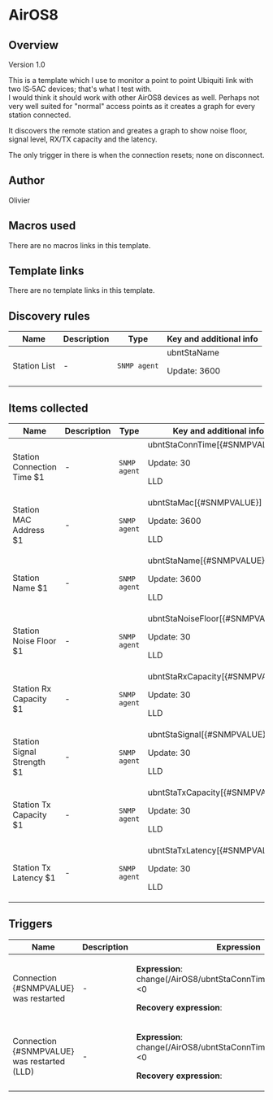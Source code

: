 # AirOS8

## Overview

Version 1.0


This is a template which I use to monitor a point to point Ubiquiti link with two IS‑5AC devices; that's what I test with.  
I would think it should work with other AirOS8 devices as well. Perhaps not very well suited for "normal" access points as it creates a graph for every station connected.


It discovers the remote station and greates a graph to show noise floor, signal level, RX/TX capacity and the latency.


The only trigger in there is when the connection resets; none on disconnect.



## Author

Olivier

## Macros used

There are no macros links in this template.

## Template links

There are no template links in this template.

## Discovery rules

|Name|Description|Type|Key and additional info|
|----|-----------|----|----|
|Station List|<p>-</p>|`SNMP agent`|ubntStaName<p>Update: 3600</p>|


## Items collected

|Name|Description|Type|Key and additional info|
|----|-----------|----|----|
|Station Connection Time $1|<p>-</p>|`SNMP agent`|ubntStaConnTime[{#SNMPVALUE}]<p>Update: 30</p><p>LLD</p>|
|Station MAC Address $1|<p>-</p>|`SNMP agent`|ubntStaMac[{#SNMPVALUE}]<p>Update: 3600</p><p>LLD</p>|
|Station Name $1|<p>-</p>|`SNMP agent`|ubntStaName[{#SNMPVALUE}]<p>Update: 3600</p><p>LLD</p>|
|Station Noise Floor $1|<p>-</p>|`SNMP agent`|ubntStaNoiseFloor[{#SNMPVALUE}]<p>Update: 30</p><p>LLD</p>|
|Station  Rx Capacity $1|<p>-</p>|`SNMP agent`|ubntStaRxCapacity[{#SNMPVALUE}]<p>Update: 30</p><p>LLD</p>|
|Station Signal Strength $1|<p>-</p>|`SNMP agent`|ubntStaSignal[{#SNMPVALUE}]<p>Update: 30</p><p>LLD</p>|
|Station Tx Capacity $1|<p>-</p>|`SNMP agent`|ubntStaTxCapacity[{#SNMPVALUE}]<p>Update: 30</p><p>LLD</p>|
|Station  Tx Latency $1|<p>-</p>|`SNMP agent`|ubntStaTxLatency[{#SNMPVALUE}]<p>Update: 30</p><p>LLD</p>|


## Triggers

|Name|Description|Expression|Priority|
|----|-----------|----------|--------|
|Connection {#SNMPVALUE} was restarted|<p>-</p>|<p>**Expression**: change(/AirOS8/ubntStaConnTime[{#SNMPVALUE}])<0</p><p>**Recovery expression**: </p>|information|
|Connection {#SNMPVALUE} was restarted (LLD)|<p>-</p>|<p>**Expression**: change(/AirOS8/ubntStaConnTime[{#SNMPVALUE}])<0</p><p>**Recovery expression**: </p>|information|
